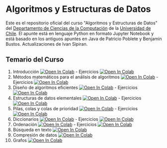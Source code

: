 # Algoritmos y Estructuras de Datos

Este es el repositorio oficial del curso "Algoritmos y Estructuras de Datos" del [Departamento de Ciencias de la Computación](http://www.dcc.uchile.cl) de la [Universidad de Chile](http://www.uchile.cl).  El apunte está en lenguaje Python en formato Jupyter Notebook y está basado en los antiguos apuntes en Java de Patricio Poblete y Benjamín Bustos. Actualizaciones de Ivan Sipiran.

## Temario del Curso
  1. Introducción [![Open In Colab](https://colab.research.google.com/assets/colab-badge.svg)](http://colab.research.google.com/github/ivansipiran/AED-Apuntes/blob/main/01_Introduccion.ipynb)
    - Ejercicios [![Open In Colab](https://colab.research.google.com/assets/colab-badge.svg)](http://colab.research.google.com/github/ivansipiran/AED-Apuntes/blob/main/Ejercicios/01_Ejercicios.ipynb)
  2. Métodos matemáticos para el análisis de algoritmos [![Open In Colab](https://colab.research.google.com/assets/colab-badge.svg)](http://colab.research.google.com/github/ivansipiran/AED-Apuntes/blob/main/02_Metodos_Matematicos_para_el_Analisis_de_Algoritmos.ipynb)
    - Ejercicios [![Open In Colab](https://colab.research.google.com/assets/colab-badge.svg)](http://colab.research.google.com/github/ivansipiran/AED-Apuntes/blob/main/Ejercicios/02_Ejercicios.ipynb)
  3. Diseño de algoritmos eficientes [![Open In Colab](https://colab.research.google.com/assets/colab-badge.svg)](http://colab.research.google.com/github/ivansipiran/AED-Apuntes/blob/main/03_Disen%CC%83o_de_Algoritmos_Eficientes.ipynb)
    - Ejercicios [![Open In Colab](https://colab.research.google.com/assets/colab-badge.svg)](http://colab.research.google.com/github/ivansipiran/AED-Apuntes/blob/main/Ejercicios/03_Ejercicios.ipynb)
  4. Estructuras de datos elementales [![Open In Colab](https://colab.research.google.com/assets/colab-badge.svg)](http://colab.research.google.com/github/ivansipiran/AED-Apuntes/blob/main/04_Estructuras_de_Datos_Elementales.ipynb)
    - Ejercicios [![Open In Colab](https://colab.research.google.com/assets/colab-badge.svg)](http://colab.research.google.com/github/ivansipiran/AED-Apuntes/blob/main/Ejercicios/04_Ejercicios.ipynb)
  5. Pilas, colas y colas de prioridad [![Open In Colab](https://colab.research.google.com/assets/colab-badge.svg)](http://colab.research.google.com/github/ivansipiran/AED-Apuntes/blob/main/05_Pilas_Colas_y_Colas_de_Prioridad.ipynb)
    - Ejercicios [![Open In Colab](https://colab.research.google.com/assets/colab-badge.svg)](http://colab.research.google.com/github/ivansipiran/AED-Apuntes/blob/main/Ejercicios/05_Ejercicios.ipynb)
  6. Diccionarios [![Open In Colab](https://colab.research.google.com/assets/colab-badge.svg)](http://colab.research.google.com/github/ivansipiran/AED-Apuntes/blob/main/06_Diccionarios.ipynb)
    - Ejercicios [![Open In Colab](https://colab.research.google.com/assets/colab-badge.svg)](http://colab.research.google.com/github/ivansipiran/AED-Apuntes/blob/main/Ejercicios/06_Ejercicios.ipynb)
  7. Ordenación [![Open In Colab](https://colab.research.google.com/assets/colab-badge.svg)](http://colab.research.google.com/github/ivansipiran/AED-Apuntes/blob/main/07_Ordenacion.ipynb)
    - Ejercicios [![Open In Colab](https://colab.research.google.com/assets/colab-badge.svg)](http://colab.research.google.com/github/ivansipiran/AED-Apuntes/blob/main/Ejercicios/07_Ejercicios.ipynb)
  8. Búsqueda en texto [![Open In Colab](https://colab.research.google.com/assets/colab-badge.svg)](http://colab.research.google.com/github/ivansipiran/AED-Apuntes/blob/main/08_Busqueda_en_Texto.ipynb)
  9. Compresión de datos [![Open In Colab](https://colab.research.google.com/assets/colab-badge.svg)](http://colab.research.google.com/github/ivansipiran/AED-Apuntes/blob/main/09_Compresion_de_Datos.ipynb)
  10. Grafos [![Open In Colab](https://colab.research.google.com/assets/colab-badge.svg)](http://colab.research.google.com/github/ivansipiran/AED-Apuntes/blob/main/10_Grafos.ipynb)
